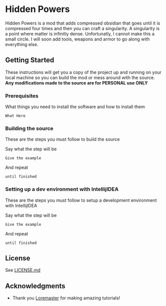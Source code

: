 # Hidden Powers

Hidden Powers is a mod that adds compressed obsidian that goes until it is compressed four times and then you can craft a singularity. A singularity is a point where matter is infinitly dense. Unfortunatly, I cannot make this a small circle. I will soon add tools, weapons and armor to go along with everything else.

## Getting Started

These instructions will get you a copy of the project up and running on your local machine so you can build the mod or mess around with the source. **Any modifications made to the source are for PERSONAL use ONLY**

### Prerequisites

What things you need to install the software and how to install them

```
What Here
```

### Building the source

These are the steps you must follow to build the source

Say what the step will be

```
Give the example
```

And repeat

```
until finished
```

### Setting up a dev environment with IntellijIDEA

These are the steps you must follow to setup a development environment with IntellijIDEA

Say what the step will be

```
Give the example
```

And repeat

```
until finished
```

## License

See [LICENSE.md](LICENSE.md)

## Acknowledgments

* Thank you [Loremaster](https://www.youtube.com/channel/UC3n-lKS-MYlunVtErgzSFZg) for making amazing tutorials!
